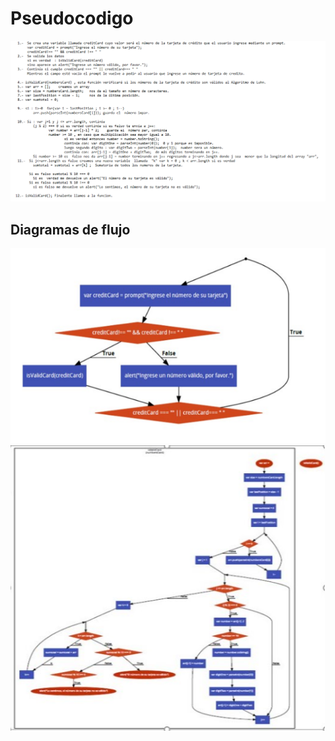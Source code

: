 # Pseudocodigo
![](assets/images/pseudo.png)

## Diagramas de flujo
![](assets/images/one.png)
![](assets/images/two.png)

